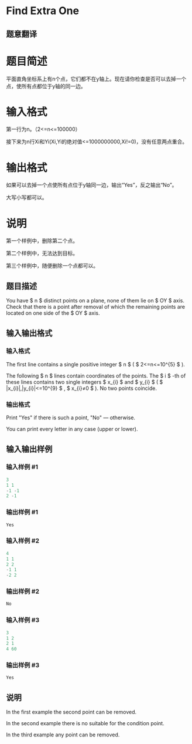 # Find Extra One

## 题意翻译

# 题目简述

平面直角坐标系上有n个点，它们都不在y轴上。现在请你检查是否可以去掉一个点，使所有点都位于y轴的同一边。

# 输入格式

第一行为n。（2<=n<=100000）

接下来为n行Xi和Yi(Xi,Yi的绝对值<=1000000000,Xi!=0)，没有任意两点重合。

# 输出格式

如果可以去掉一个点使所有点位于y轴同一边，输出“Yes”，反之输出“No”。

大写小写都可以。

# 说明

第一个样例中，删除第二个点。

第二个样例中，无法达到目标。

第三个样例中，随便删除一个点都可以。

## 题目描述

You have $ n $ distinct points on a plane, none of them lie on $ OY $ axis. Check that there is a point after removal of which the remaining points are located on one side of the $ OY $ axis.

## 输入输出格式

### 输入格式

The first line contains a single positive integer $ n $ ( $ 2<=n<=10^{5} $ ).

The following $ n $ lines contain coordinates of the points. The $ i $ -th of these lines contains two single integers $ x_{i} $ and $ y_{i} $ ( $ |x_{i}|,|y_{i}|<=10^{9} $ , $ x_{i}≠0 $ ). No two points coincide.

### 输出格式

Print "Yes" if there is such a point, "No" — otherwise.

You can print every letter in any case (upper or lower).

## 输入输出样例

### 输入样例 #1

```cpp
3
1 1
-1 -1
2 -1

```
### 输出样例 #1

```cpp
Yes
```


### 输入样例 #2

```cpp
4
1 1
2 2
-1 1
-2 2

```
### 输出样例 #2

```cpp
No
```


### 输入样例 #3

```cpp
3
1 2
2 1
4 60

```
### 输出样例 #3

```cpp
Yes
```


## 说明

In the first example the second point can be removed.

In the second example there is no suitable for the condition point.

In the third example any point can be removed.

